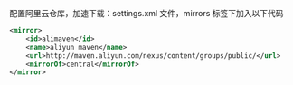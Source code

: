 配置阿里云仓库，加速下载：settings.xml 文件，mirrors 标签下加入以下代码

```xml
<mirror>
    <id>alimaven</id>
    <name>aliyun maven</name>
    <url>http://maven.aliyun.com/nexus/content/groups/public/</url>
    <mirrorOf>central</mirrorOf>  
</mirror>
```